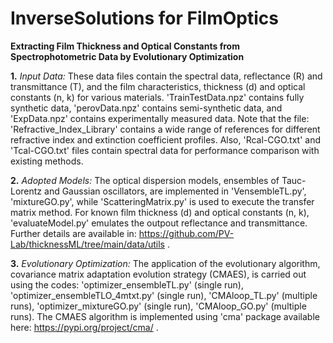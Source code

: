 # InverseSolutions for FilmOptics
**Extracting Film Thickness and Optical Constants from Spectrophotometric Data by Evolutionary Optimization**


**1.** _Input Data:_ These data files contain the spectral data, reflectance (R) and transmittance (T), and the film characteristics, thickness (d) and optical constants (n, k) for various materials. 'TrainTestData.npz' contains fully synthetic data, 'perovData.npz' contains semi-synthetic data, and 'ExpData.npz' contains experimentally measured data. Note that the file: 'Refractive_Index_Library' contains a wide range of references for different refractive index and extinction coefficient profiles. Also, 'Rcal-CGO.txt' and 'Tcal-CGO.txt' files contain spectral data for performance comparison with existing methods.   

**2.** _Adopted Models:_ The optical dispersion models, ensembles of Tauc-Lorentz and Gaussian oscillators, are implemented in 'VensembleTL.py', 'mixtureGO.py', while 'ScatteringMatrix.py' is used to execute the transfer matrix method. For known film thickness (d) and optical constants (n, k), 'evaluateModel.py' emulates the outpout reflectance and transmittance. Further details are available in: https://github.com/PV-Lab/thicknessML/tree/main/data/utils . 

**3.** _Evolutionary Optimization:_ The application of the evolutionary algorithm, covariance matrix adaptation evolution strategy (CMAES), is carried out using the codes: 'optimizer_ensembleTL.py' (single run), 'optimizer_ensembleTLO_4mtxt.py' (single run), 'CMAloop_TL.py' (multiple runs), 'optimizer_mixtureGO.py' (single run), 'CMAloop_GO.py' (multiple runs). The CMAES algorithm is implemented using 'cma' package available here: https://pypi.org/project/cma/ .  
